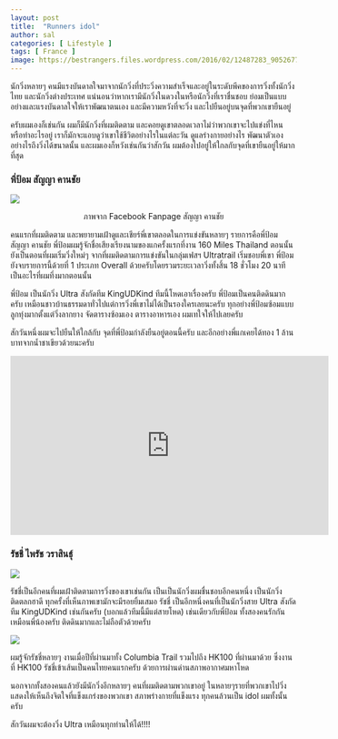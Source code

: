 ```yaml
---
layout: post
title:  "Runners idol"
author: sal
categories: [ Lifestyle ]
tags: [ France ]
image: https://bestrangers.files.wordpress.com/2016/02/12487283_905267789569608_1286800328184109617_o.jpg
---
```


นักวิ่งหลายๆ คนมีแรงบันดาลใจมาจากนักวิ่งที่ประวิ่งความสำเร็จและอยู่ในระดับพีคของการวิ่งทั้งนักวิ่งไทย และนักวิ่งต่างประเทศ แน่นอนว่าหากเรามีนักวิ่งในดวงในหรือนักวิ่งที่เราชื่นชอบ ย่อมเป็นแบบอย่างและแรงบันดาลใจให้เราพัฒนาตนเอง และมีความหวังที่จะวิ่ง และไปยืนอยู่บนจุดที่พวกเขายืนอยู่

ครับผมเองก็เช่นกัน ผมก็มีนักวิ่งที่ผมติดตาม และคอยดูเขาตลอดเวลาไม่ว่าพวกเขาจะไปแข่งที่ไหน หรือทำอะไรอยู่ เราก็มักจะแอบดูว่าเขาใช้ชีวิตอย่างไรในแต่ละวัน ดูแลร่างกายอย่างไร พัฒนาตัวเองอย่างไรถึงวิ่งได้ขนาดนั้น และผมเองก็หวังเช่นกันว่าสักวัน ผมต้องไปอยู่ให้ใกลกับจุดที่เขายืนอยู่ให้มากที่สุด

### พี่ป้อม สัญญา คานชัย

<img src="https://bestrangers.files.wordpress.com/2016/02/12743617_923560911073629_6771067983204761681_n.jpg?w=724&zoom=2"><center>ภาพจาก Facebook Fanpage สัญญา คานชัย</center>

คนแรกที่ผมติดตาม และพยายามเฝ้าดูและเชียร์พี่เขาตลอดในการแข่งขันหลายๆ รายการคือพี่ป้อม สัญญา คานชัย พี่ป้อมผมรู้จักชื่อเสียงเรียงนามของแกครั้งแรกที่งาน 160 Miles Thailand ตอนนั้นยังเป็นตอนที่ผมเริ่มวิ่งใหม่ๆ จากที่ผมติดตามการแข่งขันในกลุ่มเฟสฯ Ultratrail เริ่มชอบพี่เขา พี่ป้อมยังจบรายการนี้ด้วยที่ 1 ประเภท Overall ด้วยครับโดยรวมระยะเวลาวิ่งทั้งสิ้น 18 ชั่วโมง 20 นาที เป็นอะไรที่ผมทึ่งมากตอนนั้น

พี่ป้อม เป็นนักวิ่ง Ultra สังกัดทีม KingUDKind ทีมนี้โหดเอาเรื่องครับ พี่ป้อมเป็นคนติดดินมากครับ เหมือนชาวบ้านธรรมดาทั่วไปแต่การวิ่งพี่เขาไม่ได้เป็นรองใครเลยนะครับ ทุกอย่างพี่ป้อมซ้อมแบบลูกทุ่งมากตั้งแต่วิ่งลากยาง จัดตารางซ้อมเอง ตารางอาหารเอง ผมเทใจให้ไปเลยครับ

สักวันหนึ่งผมจะไปยืนให้ใกล้กับ จุดที่พี่ป้อมกำลังยืนอยู่ตอนนี้ครับ และอีกอย่างพี่แกเคยได้ทอง 1 ล้านบาทจากน้ำชาเขียวด้วยนะครับ

<iframe width="560" height="315" src="https://www.youtube.com/embed/U9ihdRAhJ08" frameborder="0" allow="accelerometer; autoplay; encrypted-media; gyroscope; picture-in-picture" allowfullscreen></iframe>

### รัชชี่ ไพรัช วราสินธุ์

<img src="https://bestrangers.files.wordpress.com/2016/02/12339520_1659397034342653_8631950049511566147_o1.jpg?w=724&zoom=2">

รัชชี่เป็นอีกคนที่ผมเฝ้าติดตามการวิ่งของเขาเช่นกัน เป็นเป็นนักวิ่งผมชื่นชอบอีกคนหนึ่ง เป็นนักวิ่งติดตลกฮาดี ทุกครั้งที่เห็นภาพเขามักจะมีรอยยิ้มเสมอ รัชชี่ เป็นอีกหนึ่งคนที่เป็นนักวิ่งสาย Ultra สังกัดทีม KingUDKind เช่นกันครับ (บอกแล้วทีมนี้มีแต่สายโหด) เช่นเดียวกับพี่ป้อม ทั้งสองคนรักกันเหมือนพี่น้องครับ ติดดินมากและไม่ถือตัวด้วยครับ

<img src="https://bestrangers.files.wordpress.com/2016/02/12705166_919941008102286_7416891161477667501_n.jpg?w=724&zoom=2">

ผมรู้จักรัชชี่หลายๆ งานเมื่อปีที่ผ่านมาทั้ง Columbia Trail รวมไปถึง HK100 ที่ผ่านมาด้วย ซึ่งงานที่ HK100 รัชชี่เข้าเส้นเป็นคนไทยคนแรกครับ ด้วยการผ่านด่านสภาพอากาศมหาโหด

นอกจากทั้งสองคนแล้วยังมีนักวิ่งอีกหลายๆ คนที่ผมติดตามพวกเขาอยู่ ในหลายๆรายที่พวกเขาไปวิ่งแสดงให้เห็นถึงจิตใจที่แข็งแกร่งของพวกเขา สภาพร่างกายที่แข็งแรง ทุกคนล้วนเป็น idol ผมทั้งนั้นครับ

สักวันผมจะต้องวิ่ง Ultra เหมือนทุกท่านให้ได้!!!!